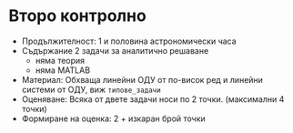 # Второ контролно

* Продължителност: 1 и половина астрономически часа
* Съдържание 2 задачи за аналитично решаване
    * няма теория
    * няма MATLAB
* Материал: Обхваща линейни ОДУ от по-висок ред и линейни системи от ОДУ, виж `типове_задачи`
* Оценяване: Всяка от двете задачи носи по 2 точки. (максимални 4 точки)
* Формиране на оценка: 2 + изкаран брой точки